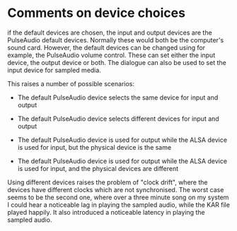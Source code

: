 #  Comments on device choices 

if the default devices are chosen, the input and output devices are the PulseAudio
      default devices. Normally these would both be the computer's sound card.
      However, the default devices can be changed using for example, the PulseAudio
      volume control. These can set either the input device, the output device or both.
      The dialogue can also be used to set the input device for sampled media.

This raises a number of possible scenarios:

+  The default PulseAudio device selects the same device for input and output


+  The default PulseAudio device selects different devices for input and output


+  The default PulseAudio device is used for output while the ALSA device is
	  used for input, but the physical device is the same


+  The default PulseAudio device is used for output while the ALSA device is
	  used for input, and the physical devices are different




Using different devices raises the problem of "clock drift", where the devices
      have different clocks which are not synchronised. The worst case seems to be
      the second one, where over a three minute song on my system I could hear a noticeable
      lag in playing the sampled audio, while the KAR file played happily. It also introduced
      a noticeable latency in playing the sampled audio.

